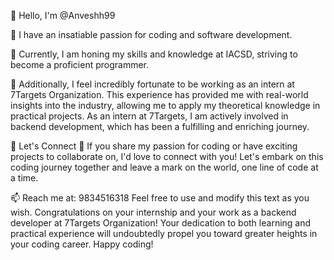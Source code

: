 👋 Hello, I'm @Anveshh99

👀 I have an insatiable passion for coding and software development.

🌱 Currently, I am honing my skills and knowledge at IACSD, striving to become a proficient programmer.

💼 Additionally, I feel incredibly fortunate to be working as an intern at 7Targets Organization. This experience has provided me with real-world insights into the industry, allowing me to apply my theoretical knowledge in practical projects. As an intern at 7Targets, I am actively involved in backend development, which has been a fulfilling and enriching journey.

🤝 Let's Connect 🤝
If you share my passion for coding or have exciting projects to collaborate on, I'd love to connect with you! Let's embark on this coding journey together and leave a mark on the world, one line of code at a time.

📫 Reach me at: 9834516318
Feel free to use and modify this text as you wish. Congratulations on your internship and your work as a backend developer at 7Targets Organization! Your dedication to both learning and practical experience will undoubtedly propel you toward greater heights in your coding career. Happy coding!
